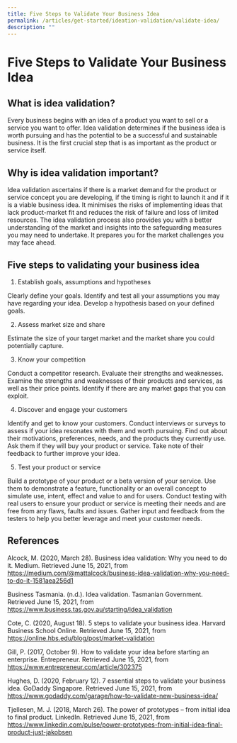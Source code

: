 ```yaml
---
title: Five Steps to Validate Your Business Idea
permalink: /articles/get-started/ideation-validation/validate-idea/
description: ""
---
```



# Five Steps to Validate Your Business Idea

## What is idea validation?

Every business begins with an idea of a product you want to sell or a service you want to offer. Idea validation determines if the business idea is worth pursuing and has the potential to be a successful and sustainable business. It is the first crucial step that is as important as the product or service itself.

## Why is idea validation important?

Idea validation ascertains if there is a market demand for the product or service concept you are developing, if the timing is right to launch it and if it is a viable business idea. It minimises the risks of implementing ideas that lack product-market fit and reduces the risk of failure and loss of limited resources. The idea validation process also provides you with a better understanding of the market and insights into the safeguarding measures you may need to undertake. It prepares you for the market challenges you may face ahead.
	
## Five steps to validating your business idea

1.	Establish goals, assumptions and hypotheses

   Clearly define your goals. Identify and test all your assumptions you may have regarding your idea. Develop a hypothesis based on your defined goals.

2.	Assess market size and share

   Estimate the size of your target market and the market share you could potentially capture.

3.	Know your competition

   Conduct a competitor research. Evaluate their strengths and weaknesses. Examine the strengths and weaknesses of their products and services, as well as their price points. Identify if there are any market gaps that you can exploit.

4.	Discover and engage your customers

   Identify and get to know your customers. Conduct interviews or surveys to assess if your idea resonates with them and worth pursuing. Find out about their motivations, preferences, needs, and the products they currently use. Ask them if they will buy your product or service. Take note of their feedback to further improve your idea.

5.	Test your product or service

   Build a prototype of your product or a beta version of your service. Use them to demonstrate a feature, functionality or an overall concept to simulate use, intent, effect and value to and for users. Conduct testing with real users to ensure your product or service is meeting their needs and are free from any flaws, faults and issues. Gather input and feedback from the testers to help you better leverage and meet your customer needs.

## References

Alcock, M. (2020, March 28). Business idea validation: Why you need to do it. Medium. Retrieved June 15, 2021, from <https://medium.com/@mattalcock/business-idea-validation-why-you-need-to-do-it-1581aea256d1>

Business Tasmania. (n.d.). Idea validation. Tasmanian Government. Retrieved June 15, 2021, from <https://www.business.tas.gov.au/starting/idea_validation>

Cote, C. (2020, August 18). 5 steps to validate your business idea. Harvard Business School Online. Retrieved June 15, 2021, from <https://online.hbs.edu/blog/post/market-validation>

Gill, P. (2017, October 9). How to validate your idea before starting an enterprise. Entrepreneur. Retrieved June 15, 2021, from <https://www.entrepreneur.com/article/302375>

Hughes, D. (2020, February 12). 7 essential steps to validate your business idea. GoDaddy Singapore. Retrieved June 15, 2021, from <https://www.godaddy.com/garage/how-to-validate-new-business-idea/>

Tjellesen, M. J. (2018, March 26). The power of prototypes – from initial idea to final product. LinkedIn. Retrieved June 15, 2021, from <https://www.linkedin.com/pulse/power-prototypes-from-initial-idea-final-product-just-jakobsen>
